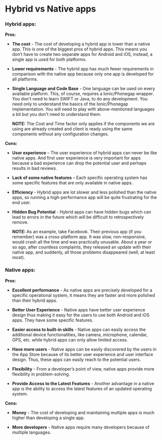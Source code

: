# Hybrid vs Native apps

### Hybrid apps:

**Pros:**

- **The cost** - The cost of developing a hybrid app is lower than a native app. This is one of the biggest pros of hybrid apps. This means you don’t have to create two separate apps for Android and iOS, instead, a single app is used for both platforms.

- **Lower requirements** - The hybrid app has much fewer requirements in comparison with the native app because only one app is developed for all platforms.

- **Single Language and Code Base** - One language can be used on every available platform. This, of course, requires a Ionic/Phonegap wrapper. You don't need to learn SWIFT or Java, to do any development. You need only to understand the basics of the Ionic/Phonegap implementation. You will need to play with above-mentioned languages a bit but you don't need to understand them.

	**NOTE:** The Cost and Time factor only applies if the components we are using are already created and client is ready using the same components without any configuration changes.

**Cons:**

- **User experience** – The user experience of hybrid apps can never be like native apps. And first user experience is very important for apps because a bad experience can drop the potential user and perhaps results in bad reviews.

- **Lack of some native features** – Each specific operating system has some specific features that are only available in native apps.

- **Efficiency** - Hybrid apps are lot slower and less polished than the native apps, so running a high-performance app will be quite frustrating for the end user.

- **Hidden Bug Potential** - Hybrid apps can have hidden bugs which can lead to errors in the future which will be difficult to retrospectively remove.

	**NOTE:** As an example, take Facebook. Their previous app (if you remember) was a cross-platform app. It was slow, non-responsive, would crash all the time and was practically unusable. About a year or so ago, after countless complaints, they released an update with their native app, and suddenly, all those problems disappeared (well, at least most).

### Native apps:

**Pros:**

- **Excellent performance** - As native apps are precisely developed for a specific operational system, it means they are faster and more polished than their hybrid apps.

- **Better User Experience** - Native apps have better user experience design thus making it easy for the users to use both Android and iOS apps. They have some specific features.

- **Easier access to built-in skills** - Native apps can easily access the additional device functionalities, like camera, microphone, calendar, GPS, etc. while hybrid apps can only allow limited access.

- **Have more users** - Native apps can be easily discovered by the users in the App Store because of its better user experience and user interface design. Thus, these apps can easily reach to the potential users.

- **Flexibility** - From a developer’s point of view, native apps provide more flexibility in problem-solving.

- **Provide Access to the Latest Features** - Another advantage in a native app is the ability to access the latest features of an updated operating system.

**Cons:**

- **Money** - The cost of developing and maintaining multiple apps is much higher than developing a single app.

- **More developers** - Native apps require many developers because of multiple languages.